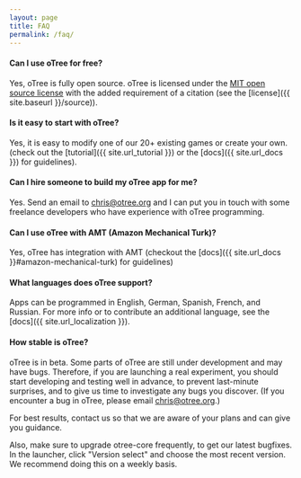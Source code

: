 ```yaml
---
layout: page
title: FAQ
permalink: /faq/
---
```


#### Can I use oTree for free?

Yes, oTree is fully open source.
oTree is licensed under the
 <a href="http://opensource.org/licenses/MIT" target="_blank">MIT open source license</a>
 with the added requirement of a citation (see the [license]({{ site.baseurl }}/source)).

#### Is it easy to start with oTree?

Yes, it is easy to modify one of our 20+ existing games or create your own.
(check out the [tutorial]({{ site.url_tutorial }}) or the [docs]({{ site.url_docs }}) for guidelines).

#### Can I hire someone to build my oTree app for me?

Yes. Send an email to chris@otree.org and I can put you in touch with some freelance developers who have experience with oTree programming.

#### Can I use oTree with AMT (Amazon Mechanical Turk)?

Yes, oTree has integration with AMT
(checkout the [docs]({{ site.url_docs }}#amazon-mechanical-turk) for guidelines)

#### What languages does oTree support?

Apps can be programmed in English, German, Spanish, French, and Russian.
For more info or to contribute an additional language, see the [docs]({{ site.url_localization }}).

#### How stable is oTree?

oTree is in beta. Some parts of oTree are still under development and may have bugs.
Therefore, if you are launching a real experiment,
you should start developing and testing well in advance, to prevent last-minute surprises,
and to give us time to investigate any bugs you discover.
(If you encounter a bug in oTree, please email chris@otree.org.)

For best results, contact us so that we are aware of your plans and can give you guidance.

Also, make sure to upgrade otree-core frequently, to get our latest bugfixes.
In the launcher, click "Version select" and choose the most recent version.
We recommend doing this on a weekly basis.